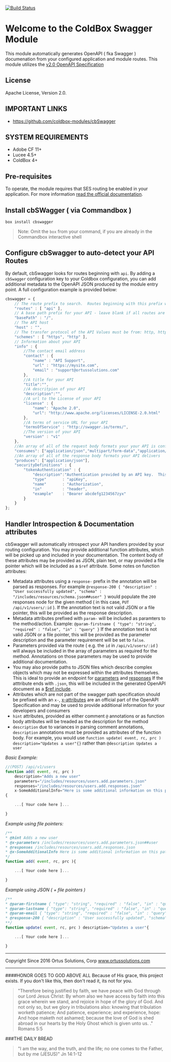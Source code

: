 [![Build Status](https://travis-ci.org/coldbox-modules/cbSwagger.svg?branch=development)](https://travis-ci.org/coldbox-modules/cbSwagger)

# Welcome to the ColdBox Swagger Module
This module automatically generates OpenAPI ( fka Swagger ) documenation from your configured application and module routes.  This module utilizes the [v2.0 OpenAPI Specification]([https://github.com/OAI/OpenAPI-Specification/blob/master/versions/2.0.md])

## License
Apache License, Version 2.0.

## IMPORTANT LINKS
- https://github.com/coldbox-modules/cbSwagger

## SYSTEM REQUIREMENTS
- Adobe CF 11+
- Lucee 4.5+
- ColdBox 4+

## Pre-requisites

To operate, the module requires that SES routing be enabled in your application.  For more information [read the official documentation](https://coldbox.ortusbooks.com/content/Routing/routes_configuration.html).

## Install cbSWagger ( via Commandbox )

`box install cbswagger`

> Note:  Omit the `box` from your command, if you are already in the Commandbox interactive shell


## Configure cbSwagger to auto-detect your API Routes

By default, cbSwagger looks for routes beginning with `api`.  By adding a `cbSwagger` configuration key to your Coldbox configuration, you can add additional metadata to the OpenAPI JSON produced by the module entry point.  A full configuration example is provided below:

```js
cbswagger = {
	// The route prefix to search.  Routes beginning with this prefix will be determined to be api routes
	"routes" : [ "api" ],
	// A base path prefix for your API - leave blank if all routes are configured to the root of the site
	"basePath" : "/",
	// The API host
	"host" : "",
	// The transfer protocol of the API Values must be from: http, https, ws, wss
	"schemes" : [ "https", "http" ],
	// Information about your API
	"info" : {
		//The contact email address
		"contact" : {
			"name" : "API Support",
			"url" : "https://mysite.com",
			"email" : "support@ortussolutions.com"
		},
		//A title for your API
		"title":"",
		//A descritpion of your API
		"description":"",
		//A url to the License of your API
		"license" : {
			"name": "Apache 2.0",
			"url": "http://www.apache.org/licenses/LICENSE-2.0.html"
		},
		//A terms of service URL for your API
		"termsOfService" : "http://swagger.io/terms/",
		//The version of your API
		"version" : "v1"
	},
	//An array of all of the request body formats your your API is configured to consume
	"consumes": ["application/json","multipart/form-data","application/x-www-form-urlencoded"],
	//An array of all of the response body formats your API delivers
	"produces": ["application/json"],
	"securityDefinitions" : {
		"tokenAuthentication" : {
			"description":"Authentication provided by an API key.  This security scheme is stateless.  The header value must be in a space-delimited format with the token in the second index position",
			"type"       : "apiKey",
			"name"       : "Authorization",
			"in"         : "header",
			"example"    : "Bearer abcdefg1234567zyx"
	    }
	}
};

```

## Handler Introspection & Documentation attributes

cbSwagger will automatically introspect your API handlers provided by your routing configuration.  You may provide additional function attributes, which will be picked up and included in your documentation.  The content body of these attributes may be provided as JSON, plain text, or may provided a file pointer which will be included as a `$ref` attribute.  Some notes on function attributes:

* Metadata attributes using a `response-` prefix in the annotation will be parsed as responses.   For example `@response-200 { "description" : "User successfully updated", "schema" : "/includes/resources/schema.json##user" }` would populate the `200` responses node for the given method ( in this case, `PUT /api/v1/users/:id` ). If the annotation text is not valid JSON or a file pointer, this will be provided as the response description.
* Metadata attributes prefixed with `param-` will be included as paramters to the method/action.  Example: `@param-firstname { "type": "string", "required" : "false", "in" : "query" }` If the annotation text is not valid JSON or a file pointer, this will be provided as the parameter description and the parameter requirement will be set to `false`.
* Parameters provided via the route ( e.g. the `id` in `/api/v1/users/:id` ) will always be included in the array of parameters as required for the method.  Annotations on those parameters may be used to provide additional documentation.
* You may also provide paths to JSON files which describe complex objects which may not be expressed within the attributes themselves.  This is ideal to provide an endpoint for [parameters](https://github.com/OAI/OpenAPI-Specification/blob/OpenAPI.next/versions/2.0.md#parameterObject) and [responses](https://github.com/OAI/OpenAPI-Specification/blob/OpenAPI.next/versions/3.0.md#responseObject)  If the atttribute ends with `.json`, this will be included in the generated OpenAPI document as a [$ref include](https://github.com/OAI/OpenAPI-Specification/blob/OpenAPI.next/versions/2.0.md#pathItemObject).
* Attributes which are not part of the swagger path specification should be prefixed with an `x-`, [x-attributes](https://github.com/OAI/OpenAPI-Specification/blob/OpenAPI.next/versions/3.0.md#specificationExtensions) are an official part of the OpenAPI Specification and may be used to provide additional information for your developers and consumers
* `hint` attributes, provided as either comment `@` annotations or as function body attributes will be treaded as the description for the method 
* `description` due to variances in parsing comment annotations, `description` annotations must be provided as attributes of the function body.  For example, you would use `function update( event, rc, prc ) description="Updates a user"{}` rather than `@description Updates a user`

*Basic Example:*


```js
//(POST) /api/v1/users
function add( event, rc, prc )
	description="Adds a new user"
	parameters="/includes/resources/users.add.parameters.json"
	responses="/includes/resources/users.add.responses.json"
	x-SomeAdditionalInfo="Here is some additional information on this path"
{

	...[ Your code here ]...

}
```

*Example using file pointers:*

```js
/**
* @hint Adds a new user
* @x-parameters /includes/resources/users.add.parameters.json##user
* @responses /includes/resources/users.add.responses.json
* @x-SomeAdditionalInfo Here is some additional information on this path
*/
function add( event, rc, prc ){

	...[ Your code here ]...

}

```

*Example using JSON ( + file pointers )*

```js
/**
* @param-firstname { "type": "string", "required" : "false", "in" : "query" }
* @param-lastname { "type": "string", "required" : "false", "in" : "query" }
* @param-email { "type": "string", "required" : "false", "in" : "query" }
* @response-200 { "description" : "User successfully updated", "schema" : "/includes/resources/schema.json##user" }
**/
function update( event, rc, prc ) description="Updates a user"{

	...[ Your code here ]...

}
```



********************************************************************************
Copyright Since 2016 Ortus Solutions, Corp
www.ortussolutions.com
********************************************************************************
####HONOR GOES TO GOD ABOVE ALL
Because of His grace, this project exists. If you don't like this, then don't read it, its not for you.

>"Therefore being justified by faith, we have peace with God through our Lord Jesus Christ:
By whom also we have access by faith into this grace wherein we stand, and rejoice in hope of the glory of God.
And not only so, but we glory in tribulations also: knowing that tribulation worketh patience;
And patience, experience; and experience, hope:
And hope maketh not ashamed; because the love of God is shed abroad in our hearts by the
Holy Ghost which is given unto us. ." Romans 5:5

###THE DAILY BREAD
 > "I am the way, and the truth, and the life; no one comes to the Father, but by me (JESUS)" Jn 14:1-12
